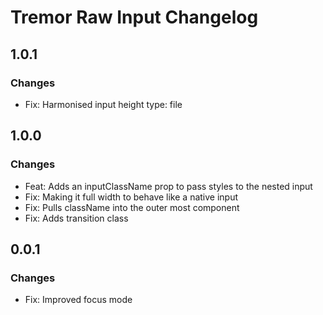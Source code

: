 # Tremor Raw Input Changelog

## 1.0.1

### Changes

- Fix: Harmonised input height type: file

## 1.0.0

### Changes

- Feat: Adds an inputClassName prop to pass styles to the nested input
- Fix: Making it full width to behave like a native input
- Fix: Pulls className into the outer most component
- Fix: Adds transition class

## 0.0.1

### Changes

- Fix: Improved focus mode
